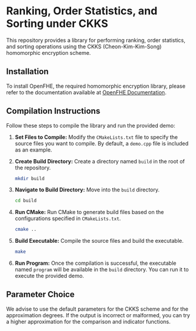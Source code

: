 # Ranking, Order Statistics, and Sorting under CKKS

This repository provides a library for performing ranking, order statistics, and sorting operations using the CKKS (Cheon-Kim-Kim-Song) homomorphic encryption scheme.

## Installation

To install OpenFHE, the required homomorphic encryption library, please refer to the documentation available at [OpenFHE Documentation](https://openfhe-development.readthedocs.io/en/latest/).

## Compilation Instructions

Follow these steps to compile the library and run the provided demo:

1. **Set Files to Compile:** Modify the `CMakeLists.txt` file to specify the source files you want to compile. By default, a `demo.cpp` file is included as an example.

2. **Create Build Directory:** Create a directory named `build` in the root of the repository.

    ```bash
    mkdir build
    ```

3. **Navigate to Build Directory:** Move into the `build` directory.

    ```bash
    cd build
    ```

4. **Run CMake:** Run CMake to generate build files based on the configurations specified in `CMakeLists.txt`.

    ```bash
    cmake ..
    ```

5. **Build Executable:** Compile the source files and build the executable.

    ```bash
    make
    ```

6. **Run Program:** Once the compilation is successful, the executable named `program` will be available in the `build` directory. You can run it to execute the provided demo.

## Parameter Choice

We advise to use the default parameters for the CKKS scheme and for the approximation degrees.
If the output is incorrect or malformed, you can try a higher approximation for the comparison and indicator functions.
